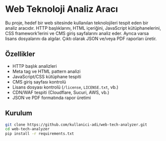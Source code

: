 # Web Teknoloji Analiz Aracı

Bu proje, hedef bir web sitesinde kullanılan teknolojileri tespit eden bir analiz aracıdır. HTTP başlıklarını, HTML içeriğini, JavaScript kütüphanelerini, CSS framework’lerini ve CMS giriş sayfalarını analiz eder. Ayrıca varsa lisans dosyalarını da algılar. Çıktı olarak JSON ve/veya PDF raporları üretir.

## Özellikler

- HTTP başlık analizleri
- Meta tag ve HTML pattern analizi
- JavaScript/CSS kütüphane tespiti
- CMS giriş sayfası kontrolü
- Lisans dosyası kontrolü (`/license`, `LICENSE.txt`, vb.)
- CDN/WAF tespiti (Cloudflare, Sucuri, AWS, vb.)
- JSON ve PDF formatında rapor üretimi

## Kurulum

```bash
git clone https://github.com/kullanici-adi/web-tech-analyzer.git
cd web-tech-analyzer
pip install -r requirements.txt

